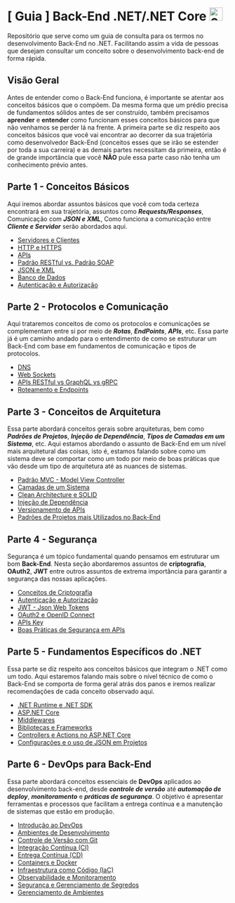# [ Guia ] Back-End .NET/.NET Core <img width="30" height="30" alt="6132221" src="https://github.com/user-attachments/assets/42e075bc-8362-4225-8f6b-63c61750fc2d"/>

Repositório que serve como um guia de consulta para os termos no desenvolvimento Back-End no .NET. Facilitando assim a vida de pessoas que desejam consultar um conceito sobre o desenvolvimento back-end de forma rápida.

## Visão Geral
Antes de entender como o Back-End funciona, é importante se atentar aos conceitos básicos que o compõem. Da mesma forma que um prédio precisa de fundamentos sólidos antes de ser construído, também precisamos **aprender** e **entender** como funcionam esses conceitos básicos para que não venhamos se perder lá na frente. A primeira parte se diz respeito aos conceitos básicos que você vai encontrar ao decorrer da sua trajetória como desenvolvedor Back-End (conceitos esses que se irão se estender por toda a sua carreira) e as demais partes necessitam da primeira, então é de grande importância que você **NÃO** pule essa parte caso não tenha um conhecimento prévio antes. <br>

## Parte 1 - Conceitos Básicos
Aqui iremos abordar assuntos básicos que você com toda certeza encontrará em sua trajetória, assuntos como **_Requests/Responses_**, Comunicação com **_JSON e XML_**, Como funciona a comunicação entre **_Cliente e Servidor_** serão abordados aqui. <br>

- [Servidores e Clientes](docs/Basics/Client-Server.md) <br>
- [HTTP e HTTPS](docs/Basics/HTTP-HTTPS.md) <br>
- [APIs](docs/Basics/APIs.md) <br>
- [Padrão RESTful vs. Padrão SOAP](docs/Basics/RESTful-SOAP.md) <br>
- [JSON e XML](docs/Basics/JSON-XML.md) <br>
- [Banco de Dados](docs/Basics/DataBase.md) <br>
- [Autenticação e Autorização](docs/Basics/Authentication-Authorization.md) <br>

## Parte 2 - Protocolos e Comunicação
Aqui trataremos conceitos de como os protocolos e comunicações se complementam entre si por meio de **_Rotas_**, **_EndPoints_**, **_APIs_**, etc. Essa parte já é um caminho andado para o entendimento de como se estruturar um Back-End com base em fundamentos de comunicação e tipos de protocolos. <br>

- [DNS](docs/Protocols/DNS.md) <br>
- [Web Sockets](docs/Protocols/WebSockets.md) <br>
- [APIs RESTful vs GraphQL vs gRPC](docs/Protocols/APIs-Patterns.md) <br>
- [Roteamento e Endpoints](docs/Protocols/Routes-EndPoints.md) <br>

## Parte 3 - Conceitos de Arquitetura
Essa parte abordará conceitos gerais sobre arquiteturas, bem como **_Padrões de Projetos_**, **_Injeção de Dependência_**, **_Tipos de Camadas em um Sistema_**, etc. Aqui estamos abordando o assunto de Back-End em um nível mais arquitetural das coisas, isto é, estamos falando sobre como um sistema deve se comportar como um todo por meio de boas práticas que vão desde um tipo de arquitetura até as nuances de sistemas.<br>

- [Padrão MVC - Model View Controller](docs/ArchitectureConcepts/MVC-Architecture.md) <br>
- [Camadas de um Sistema](docs/ArchitectureConcepts/SystemLayers.md) <br>
- [Clean Architecture e SOLID](docs/ArchitectureConcepts/GoodDevelopmentPractices.md) <br>
- [Injeção de Dependência](docs/ArchitectureConcepts/DependencyInjection.md) <br>
- [Versionamento de APIs](docs/ArchitectureConcepts/API-Versioning.md) <br>
- [Padrões de Projetos mais Utilizados no Back-End](docs/ArchitectureConcepts/ProjectPatterns.md) <br>

## Parte 4 - Segurança
Segurança é um tópico fundamental quando pensamos em estruturar um bom **Back-End**. Nesta seção abordaremos assuntos de **criptografia**, **OAuth2**, **JWT** entre outros assuntos de extrema importância para garantir a segurança das nossas aplicações. <br>

- [Conceitos de Criptografia](docs/Security/Cryptography.md) <br>
- [Autenticação e Autorização](docs/Security/Authentication-Authorization.md) <br>
- [JWT - Json Web Tokens](docs/Security/JWT.md) <br>
- [OAuth2 e OpenID Connect](docs/Security/OAuth2-OpenID.md) <br>
- [APIs Key](docs/Security/APIsKey.md) <br>
- [Boas Práticas de Segurança em APIs](docs/Security/GoodSecurityPractices.md) <br>

## Parte 5 - Fundamentos Específicos do .NET
Essa parte se diz respeito aos conceitos básicos que integram o .NET como um todo. Aqui estaremos falando mais sobre o nível técnico de como o Back-End se comporta de forma geral atrás dos panos e iremos realizar recomendações de cada conceito observado aqui. <br>

- [.NET Runtime e .NET SDK](docs/DotNetFundamentals/RuntimeAndSDKs.md) <br>
- [ASP.NET Core](docs/DotNetFundamentals/ASPNetCore.md) <br>
- [Middlewares](docs/DotnetFundamentals/Middlewares.md) <br>
- [Bibliotecas e Frameworks](docs/DotNetFundamentals/LibrariesAndFrameworks.md) <br>
- [Controllers e Actions no ASP.NET Core](docs/DotNetFundamentals/ActionsAndControllers.md) <br>
- [Configurações e o uso de JSON em Projetos](docs/DotNetFundamentals/ConfigsAndJSON.md) <br>

## Parte 6 - DevOps para Back-End 
Essa parte abordará conceitos essenciais de **DevOps** aplicados ao desenvolvimento back-end, desde **_controle de versão_** até **_automação de deploy_**, **_monitoramento_** e **_práticas de segurança_**. O objetivo é apresentar ferramentas e processos que facilitam a entrega contínua e a manutenção de sistemas que estão em produção.

- [Introdução ao DevOps](docs/DevOps/DevOpsIntroduction.md) <br>
- [Ambientes de Desenvolvimento](docs/DevOps/DevelopmentEnvironments.md) <br>
- [Controle de Versão com Git](docs/DevOps/VersionControl-Git.md) <br>
- [Integração Contínua (CI)](docs/DevOps/ContinuousIntegration.md) <br>
- [Entrega Contínua (CD)](docs/DevOps/ContinuousDelivery.md) <br>
- [Containers e Docker](docs/DevOps/Containers-Docker.md) <br>
- [Infraestrutura como Código (IaC)](docs/DevOps/InfrastructureAsCode.md) <br>
- [Observabilidade e Monitoramento](docs/DevOps/Observability.md) <br>
- [Segurança e Gerenciamento de Segredos](docs/DevOps/Security-SecretsManagement.md) <br>
- [Gerenciamento de Ambientes](docs/DevOps/EnvironmentManagement.md) <br>
